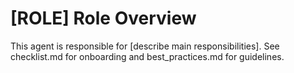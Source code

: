 # [ROLE] Role Overview

This agent is responsible for [describe main responsibilities]. See checklist.md for onboarding and best_practices.md for guidelines. 